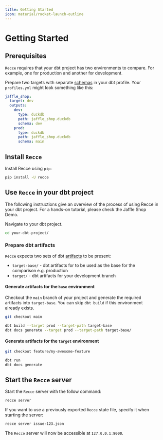 ```yaml
---
title: Getting Started
icon: material/rocket-launch-outline
---
```


# Getting Started

## Prerequisites

`Recce` requires that your dbt project has two environments to compare. For example, one for production and another for development. 

Prepare two targets with separate [schemas](https://docs.getdbt.com/docs/core/connect-data-platform/connection-profiles#understanding-target-schemas) in your dbt profile. Your `profiles.yml` might look something like this:

```yaml
jaffle_shop:
  target: dev
  outputs:
    dev:
      type: duckdb
      path: jaffle_shop.duckdb
      schema: dev
    prod:
      type: duckdb
      path: jaffle_shop.duckdb
      schema: main
```

## Install `Recce`

Install Recce using `pip`:
```bash
pip install -U recce
```

## Use `Recce` in your dbt project

The following instructions give an overview of the process of using Recce in your dbt project. For a hands-on tutorial, please check the Jaffle Shop Demo.

Navigate to your dbt project.

```bash
cd your-dbt-project/
```

### Prepare dbt artifacts

`Recce` expects two sets of dbt [artifacts](https://docs.getdbt.com/reference/artifacts/dbt-artifacts) to be present:

- `target-base/` - dbt artifacts for to be used as the base for the comparison e.g. production
- `target/` - dbt artifacts for your development branch

#### Generate artifacts for the `base` environment

Checkout the `main` branch of your project and generate the required artifacts into `target-base`. You can skip `dbt build` if this environment already exists. 

```bash
git checkout main

dbt build --target prod --target-path target-base
dbt docs generate --target prod --target-path target-base/
```

#### Generate artifacts for the `target` environment

```bash
git checkout feature/my-awesome-feature

dbt run
dbt docs generate
```


## Start the `Recce` server
Start the `Recce` server with the follow command:

```bash
recce server
```

If you want to use a previously exported `Recce` state file, specify it when starting the server:

```bash
recce server issue-123.json
```

The `Recce` server will now be accessible at `127.0.0.1:8000`.




